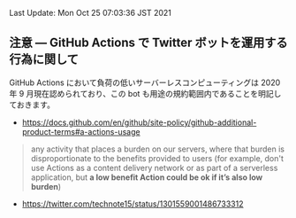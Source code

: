 Last Update: Mon Oct 25 07:03:36 JST 2021

## 注意 — GitHub Actions で Twitter ボットを運用する行為に関して

GitHub Actions において負荷の低いサーバーレスコンピューティングは 2020 年 9 月現在認められており、この bot も用途の規約範囲内であることを明記しておきます。

- https://docs.github.com/en/github/site-policy/github-additional-product-terms#a-actions-usage

> any activity that places a burden on our servers, where that burden is disproportionate to the benefits provided to users (for example, don't use Actions as a content delivery network or as part of a serverless application, but **a low benefit Action could be ok if it’s also low burden**)

- https://twitter.com/technote15/status/1301559001486733312